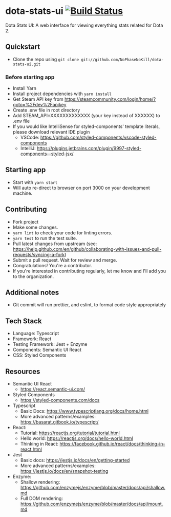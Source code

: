 # dota-stats-ui [![Build Status](https://travis-ci.com/NoPhaseNoKill/dota-stats-ui.svg?branch=master)](https://travis-ci.com/NoPhaseNoKill/dota-stats-ui)

Dota Stats UI: A web interface for viewing everything stats related for Dota 2.

## Quickstart

- Clone the repo using `git clone git://github.com/NoPhaseNoKill/dota-stats-ui.git`

### Before starting app

- Install Yarn
- Install project dependencies with `yarn install`
- Get Steam API key from https://steamcommunity.com/login/home/?goto=%2Fdev%2Fapikey
- Create .env file in root directory
- Add STEAM_API=XXXXXXXXXXXXX (your key instead of XXXXXX) to .env file
- If you would like IntelliSense for styled-components' template literals, please download relevant IDE plugin
  - VSCode: https://github.com/styled-components/vscode-styled-components
  - IntelliJ: https://plugins.jetbrains.com/plugin/9997-styled-components--styled-jsx/

## Starting app

- Start with `yarn start`
- Will auto re-direct to browser on port 3000 on your development machine.

## Contributing

- Fork project
- Make some changes.
- `yarn lint` to check your code for linting errors.
- `yarn test` to run the test suite.
- Pull latest changes from upstream (see: https://help.github.com/en/github/collaborating-with-issues-and-pull-requests/syncing-a-fork)
- Submit a pull request. Wait for review and merge.
- Congratulations! You're a contributor.
- If you're interested in contributing regularly, let me know and I'll add you to the organization.

## Additional notes

- Git commit will run prettier, and eslint, to format code style appropriately

## Tech Stack

- Language: Typescript
- Framework: React
- Testing Framework: Jest + Enzyme
- Components: Semantic UI React
- CSS: Styled Components

## Resources

- Semantic UI React
  - https://react.semantic-ui.com/
- Styled Components
  - https://styled-components.com/docs
- Typescript
  - Basic Docs: https://www.typescriptlang.org/docs/home.html
  - More advanced patterns/examples: https://basarat.gitbook.io/typescript/
- React:
  - Tutorial: https://reactjs.org/tutorial/tutorial.html
  - Hello world: https://reactjs.org/docs/hello-world.html
  - Thinking in React: https://facebook.github.io/react/docs/thinking-in-react.html
- Jest
  - Basic docs: https://jestjs.io/docs/en/getting-started
  - More advanced patterns/examples: https://jestjs.io/docs/en/snapshot-testing
- Enzyme:
  - Shallow rendering: https://github.com/enzymejs/enzyme/blob/master/docs/api/shallow.md
  - Full DOM rendering: https://github.com/enzymejs/enzyme/blob/master/docs/api/mount.md
